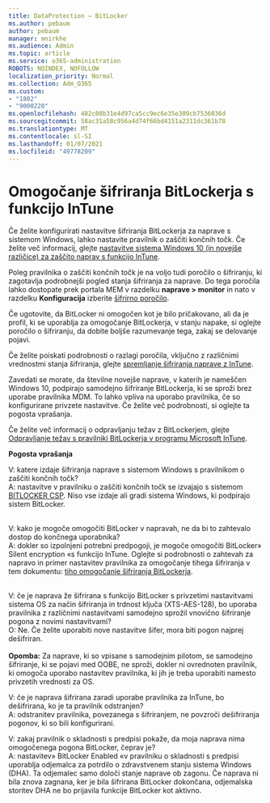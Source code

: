 ```yaml
---
title: DataProtection – BitLocker
ms.author: pebaum
author: pebaum
manager: mnirkhe
ms.audience: Admin
ms.topic: article
ms.service: o365-administration
ROBOTS: NOINDEX, NOFOLLOW
localization_priority: Normal
ms.collection: Adm_O365
ms.custom:
- "1802"
- "9000220"
ms.openlocfilehash: 482c08b31e4d97ca5cc9ec6e35e309cb7536036d
ms.sourcegitcommit: 58ac31a58c956a4d74f66bd4151a2311dc361b78
ms.translationtype: MT
ms.contentlocale: sl-SI
ms.lasthandoff: 01/07/2021
ms.locfileid: "49778209"
---
```

# <a name="enabling-bitlocker-encryption-with-intune"></a>Omogočanje šifriranja BitLockerja s funkcijo InTune

Če želite konfigurirati nastavitve šifriranja BitLockerja za naprave s sistemom Windows, lahko nastavite pravilnik o zaščiti končnih točk. Če želite več informacij, glejte [nastavitve sistema Windows 10 (in novejše različice) za zaščito naprav s funkcijo InTune](https://docs.microsoft.com/intune/endpoint-protection-windows-10#windows-encryption).

Poleg pravilnika o zaščiti končnih točk je na voljo tudi poročilo o šifriranju, ki zagotavlja podrobnejši pogled stanja šifriranja za naprave. Do tega poročila lahko dostopate prek portala MEM v razdelku **naprave > monitor** in nato v razdelku **Konfiguracija** izberite [šifrirno poročilo](https://endpoint.microsoft.com/#blade/Microsoft_Intune_DeviceSettings/DevicesMonitorMenu/encryptionReport).

Če ugotovite, da BitLocker ni omogočen kot je bilo pričakovano, ali da je profil, ki se uporablja za omogočanje BitLockerja, v stanju napake, si oglejte poročilo o šifriranju, da dobite boljše razumevanje tega, zakaj se delovanje pojavi.

Če želite poiskati podrobnosti o razlagi poročila, vključno z različnimi vrednostmi stanja šifriranja, glejte [spremljanje šifriranja naprave z InTune](https://docs.microsoft.com/mem/intune/protect/encryption-monitor).

Zavedati se morate, da številne novejše naprave, v katerih je nameščen Windows 10, podpirajo samodejno šifriranje BitLockerja, ki se sproži brez uporabe pravilnika MDM. To lahko vpliva na uporabo pravilnika, če so konfigurirane privzete nastavitve. Če želite več podrobnosti, si oglejte ta pogosta vprašanja.

Če želite več informacij o odpravljanju težav z BitLockerjem, glejte [Odpravljanje težav s pravilniki BitLockerja v programu Microsoft InTune](https://docs.microsoft.com/intune/protect/troubleshoot-bitlocker-policies).
 
 
**Pogosta vprašanja**

V: katere izdaje šifriranja naprave s sistemom Windows s pravilnikom o zaščiti končnih točk?<br>
A: nastavitve v pravilniku o zaščiti končnih točk se izvajajo s sistemom [BITLOCKER CSP](https://docs.microsoft.com/windows/client-management/mdm/bitlocker-csp). Niso vse izdaje ali gradi sistema Windows, ki podpirajo sistem BitLocker. <br><br>

V: kako je mogoče omogočiti BitLocker v napravah, ne da bi to zahtevalo dostop do končnega uporabnika?<br>
A: dokler so izpolnjeni potrebni predpogoji, je mogoče omogočiti BitLocker» Silent encryption «s funkcijo InTune. Oglejte si podrobnosti o zahtevah za napravo in primer nastavitev pravilnika za omogočanje tihega šifriranja v tem dokumentu: [tiho omogočanje šifriranja BitLockerja](https://docs.microsoft.com/mem/intune/protect/encrypt-devices#silently-enable-bitlocker-on-devices). <br><br>

V: če je naprava že šifrirana s funkcijo BitLocker s privzetimi nastavitvami sistema OS za način šifriranja in trdnost ključa (XTS-AES-128), bo uporaba pravilnika z različnimi nastavitvami samodejno sprožil vnovično šifriranje pogona z novimi nastavitvami?<br>
O: Ne. Če želite uporabiti nove nastavitve šifer, mora biti pogon najprej dešifriran.<br><br>
**Opomba:** Za naprave, ki so vpisane s samodejnim pilotom, se samodejno šifriranje, ki se pojavi med OOBE, ne sproži, dokler ni ovrednoten pravilnik, ki omogoča uporabo nastavitev pravilnika, ki jih je treba uporabiti namesto privzetih vrednosti za OS.
 
V: če je naprava šifrirana zaradi uporabe pravilnika za InTune, bo dešifrirana, ko je ta pravilnik odstranjen?<br>
A: odstranitev pravilnika, povezanega s šifriranjem, ne povzroči dešifriranja pogonov, ki so bili konfigurirani.
 
V: zakaj pravilnik o skladnosti s predpisi pokaže, da moja naprava nima omogočenega pogona BitLocker, čeprav je?<br>
A: nastavitev» BitLocker Enabled «v pravilniku o skladnosti s predpisi uporablja odjemalca za potrdilo o zdravstvenem stanju sistema Windows (DHA). Ta odjemalec samo določi stanje naprave ob zagonu. Če naprava ni bila znova zagnana, ker je bila šifrirana BitLocker dokončana, odjemalska storitev DHA ne bo prijavila funkcije BitLocker kot aktivno.
 
 